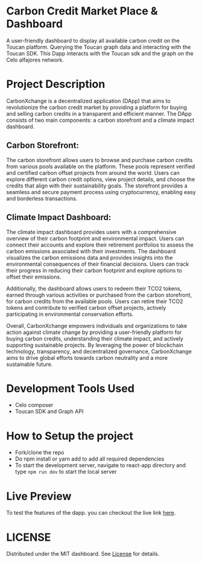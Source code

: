 # Carbon Credit Market Place & Dashboard

A user-friendly dashboard to display all available carbon credit on the Toucan platform. Querying the Toucan graph data and interacting with the Toucan SDK. This Dapp interacts with the Toucan sdk and the graph on the Celo alfajores network.

# Project Description
CarbonXchange is a decentralized application (DApp) that aims to revolutionize the carbon credit market by providing a platform for buying and selling carbon credits in a transparent and efficient manner. The DApp consists of two main components: a carbon storefront and a climate impact dashboard.

## Carbon Storefront:
The carbon storefront allows users to browse and purchase carbon credits from various pools available on the platform. These pools represent verified and certified carbon offset projects from around the world. Users can explore different carbon credit options, view project details, and choose the credits that align with their sustainability goals. The storefront provides a seamless and secure payment process using cryptocurrency, enabling easy and borderless transactions.

## Climate Impact Dashboard:
The climate impact dashboard provides users with a comprehensive overview of their carbon footprint and environmental impact. Users can connect their accounts and explore their retirement portfolios to assess the carbon emissions associated with their investments. The dashboard visualizes the carbon emissions data and provides insights into the environmental consequences of their financial decisions. Users can track their progress in reducing their carbon footprint and explore options to offset their emissions.

Additionally, the dashboard allows users to redeem their TCO2 tokens, earned through various activities or purchased from the carbon storefront, for carbon credits from the available pools. Users can retire their TCO2 tokens and contribute to verified carbon offset projects, actively participating in environmental conservation efforts.

Overall, CarbonXchange empowers individuals and organizations to take action against climate change by providing a user-friendly platform for buying carbon credits, understanding their climate impact, and actively supporting sustainable projects. By leveraging the power of blockchain technology, transparency, and decentralized governance, CarbonXchange aims to drive global efforts towards carbon neutrality and a more sustainable future.

# Development Tools Used
- Celo composer
- Toucan SDK and Graph API

# How to Setup the project
- Fork/clone the repo
- Do npm install or yarn add to add all required dependencies
- To start the development server, navigate to react-app directory and type `npm run dev` to start the local server

# Live Preview 
To test the features of the dapp. you can checkout the live link [here](https://carbonxchange.vercel.app/).

# LICENSE
Distributed under the MIT dashboard. See [License](https://github.com/gconnect/Toucan-Dashboard/blob/master/LICENSE) for details.
